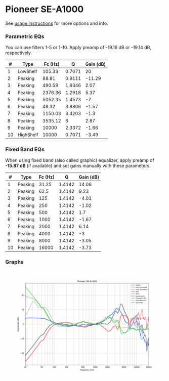 # Pioneer SE-A1000
See [usage instructions](https://github.com/jaakkopasanen/AutoEq#usage) for more options and info.

### Parametric EQs
You can use filters 1-5 or 1-10. Apply preamp of -19.16 dB or -19.14 dB, respectively.

|   # | Type      |   Fc (Hz) |      Q |   Gain (dB) |
|-----|-----------|-----------|--------|-------------|
|   1 | LowShelf  |    105.33 | 0.7071 |       20    |
|   2 | Peaking   |     88.81 | 0.9111 |      -11.29 |
|   3 | Peaking   |    490.58 | 1.8346 |        2.07 |
|   4 | Peaking   |   2376.36 | 1.2918 |        5.37 |
|   5 | Peaking   |   5052.35 | 1.4573 |       -7    |
|   6 | Peaking   |     48.32 | 3.8806 |       -1.57 |
|   7 | Peaking   |   1150.03 | 3.4203 |       -1.3  |
|   8 | Peaking   |   3535.12 | 6      |        2.87 |
|   9 | Peaking   |  10000    | 2.3372 |       -1.66 |
|  10 | HighShelf |  10000    | 0.7071 |       -3.49 |

### Fixed Band EQs
When using fixed band (also called graphic) equalizer, apply preamp of **-15.87 dB** (if available) and set gains manually with these parameters.

|   # | Type    |   Fc (Hz) |      Q |   Gain (dB) |
|-----|---------|-----------|--------|-------------|
|   1 | Peaking |     31.25 | 1.4142 |       14.06 |
|   2 | Peaking |     62.5  | 1.4142 |        9.23 |
|   3 | Peaking |    125    | 1.4142 |       -4.01 |
|   4 | Peaking |    250    | 1.4142 |       -1.02 |
|   5 | Peaking |    500    | 1.4142 |        1.7  |
|   6 | Peaking |   1000    | 1.4142 |       -1.67 |
|   7 | Peaking |   2000    | 1.4142 |        6.14 |
|   8 | Peaking |   4000    | 1.4142 |       -3    |
|   9 | Peaking |   8000    | 1.4142 |       -3.05 |
|  10 | Peaking |  16000    | 1.4142 |       -3.73 |

### Graphs
![](./Pioneer%20SE-A1000.png)
